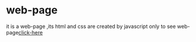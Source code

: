 # web-page
it is a web-page ,its html and css are created by javascript only
to see web-page[click-here](https://kareemtarekk.github.io/web-page/)
